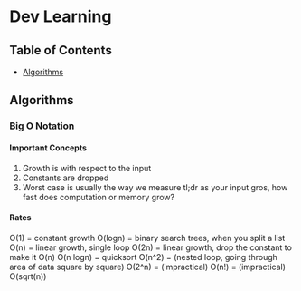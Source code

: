 # Dev Learning

## Table of Contents
* [Algorithms](#algorithms)

## Algorithms <a name="algorithms"></a>

### Big O Notation

#### Important Concepts
1. Growth is with respect to the input
2. Constants are dropped
3. Worst case is usually the way we measure
tl;dr as your input gros, how fast does computation or memory grow?

#### Rates
O(1) = constant growth
O(logn) = binary search trees, when you split a list
O(n) = linear growth, single loop
O(2n) = linear growth, drop the constant to make it O(n)
O(n logn) = quicksort
O(n^2) = (nested loop, going through area of data square by square)
O(2^n) = (impractical)
O(n!) = (impractical)
O(sqrt(n))
